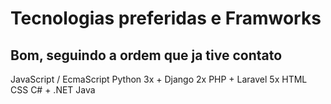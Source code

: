 # Tecnologias preferidas e Framworks
## Bom, seguindo a ordem que ja tive contato
JavaScript / EcmaScript
Python 3x + Django 2x
PHP + Laravel 5x
HTML
CSS
C# + .NET
Java